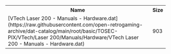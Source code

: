 <table>
<tr><th>Name</th><th>Size</th></tr>
<tr><td>[VTech Laser 200 - Manuals - Hardware.dat](https://raw.githubusercontent.com/open-retrogaming-archive/dat-catalog/main/root/basic/TOSEC-PIX/VTech/Laser 200/Manuals/Hardware/VTech Laser 200 - Manuals - Hardware.dat)</td><td>903</td></tr>
</table>
